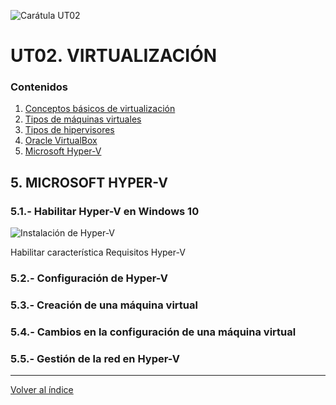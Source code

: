 ![Carátula UT02](imgs/caratula_ut02.png)

# UT02. VIRTUALIZACIÓN

### Contenidos

1. [Conceptos básicos de virtualización](01_conceptos_básicos.md)
2. [Tipos de máquinas virtuales](02_tipos_MV.md)
3. [Tipos de hipervisores](03_tipos_hipervisores.md)
4. [Oracle VirtualBox](04_virtualbox.md)
5. [Microsoft Hyper-V](05_hiper-v.md)

## 5. MICROSOFT HYPER-V


### 5.1.- Habilitar Hyper-V en Windows 10

![Instalación de Hyper-V](imgs/hyperv_install.png)

Habilitar característica
Requisitos Hyper-V


### 5.2.- Configuración de Hyper-V


### 5.3.- Creación de una máquina virtual


### 5.4.- Cambios en la configuración de una máquina virtual


### 5.5.- Gestión de la red en Hyper-V



*** 

[Volver al índice](index_UT02.md)